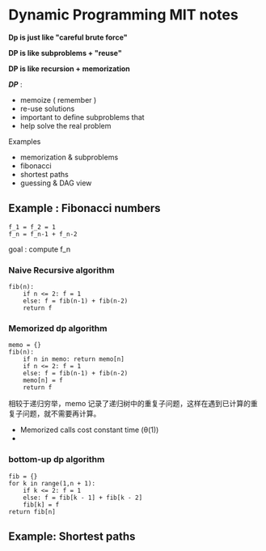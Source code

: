# Dynamic Programming MIT notes

__Dp is just like "careful brute force"__

__DP is like subproblems + "reuse"__

__DP is like recursion + memorization__

***DP*** : 
- memoize ( remember )
- re-use solutions
- important to define subproblems that
- help solve the real problem

Examples

- memorization & subproblems
- fibonacci
- shortest paths
- guessing & DAG view

## Example : Fibonacci numbers

```
f_1 = f_2 = 1
f_n = f_n-1 + f_n-2
```

goal : compute f_n

### Naive Recursive algorithm

```
fib(n):
    if n <= 2: f = 1
    else: f = fib(n-1) + fib(n-2)
    return f
```

### Memorized dp algorithm

```
memo = {}
fib(n):
    if n in memo: return memo[n]
    if n <= 2: f = 1
    else: f = fib(n-1) + fib(n-2)
    memo[n] = f
    return f
```

相较于递归穷举，memo 记录了递归树中的重复子问题，这样在遇到已计算的重复子问题，就不需要再计算。

- Memorized calls cost constant time (θ(1))
- 


### bottom-up dp algorithm

```
fib = {}
for k in range(1,n + 1):
    if k <= 2: f = 1
    else: f = fib[k - 1] + fib[k - 2]
    fib[k] = f
return fib[n]
```


## Example: Shortest paths


